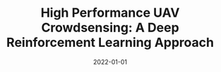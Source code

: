 ---
title: "High Performance UAV Crowdsensing: A Deep Reinforcement Learning Approach"
authors:
- Kaimin Wei
- Kai Huang
- Yongdong Wu
- Zhetao Li
- Hongliang He
- Jilian Zhang
- Jinpeng Chen
- Song Guo

date: "2022-01-01"
doi: ""

# Publication type.
# 1 = Conference paper; 2 = Journal article;
# 3 = Preprint Paper; 4 = Report; 5 = Book; 6 = Book section;
# 7 = Thesis; 8 = Patent
publication_types: ["2"]

# Publication name and optional abbreviated publication name.
publication: "*IEEE Internet of Things Journal*"
publication_short: "IOTJ (JCR-Q1)"

# url_pdf: https://ieeexplore.ieee.org/abstract/document/9699396
# url_code: ''
# url_dataset: ''
# url_poster: ''
# url_project: ''
# url_slides: ''
# url_video: ''

---